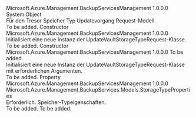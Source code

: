 <Type Name="UpdateVaultStorageTypeRequest" FullName="Microsoft.Azure.Management.BackupServices.Models.UpdateVaultStorageTypeRequest">
  <TypeSignature Language="C#" Value="public class UpdateVaultStorageTypeRequest" />
  <TypeSignature Language="ILAsm" Value=".class public auto ansi beforefieldinit UpdateVaultStorageTypeRequest extends System.Object" />
  <TypeSignature Language="DocId" Value="T:Microsoft.Azure.Management.BackupServices.Models.UpdateVaultStorageTypeRequest" />
  <TypeSignature Language="VB.NET" Value="Public Class UpdateVaultStorageTypeRequest" />
  <TypeSignature Language="F#" Value="type UpdateVaultStorageTypeRequest = class" />
  <AssemblyInfo>
    <AssemblyName>Microsoft.Azure.Management.BackupServicesManagement</AssemblyName>
    <AssemblyVersion>1.0.0.0</AssemblyVersion>
  </AssemblyInfo>
  <Base>
    <BaseTypeName>System.Object</BaseTypeName>
  </Base>
  <Interfaces />
  <Docs>
    <summary>
            Für den Tresor Speicher Typ Updatevorgang Request-Modell.
            </summary>
    <remarks>To be added.</remarks>
  </Docs>
  <Members>
    <Member MemberName=".ctor">
      <MemberSignature Language="C#" Value="public UpdateVaultStorageTypeRequest ();" />
      <MemberSignature Language="ILAsm" Value=".method public hidebysig specialname rtspecialname instance void .ctor() cil managed" />
      <MemberSignature Language="DocId" Value="M:Microsoft.Azure.Management.BackupServices.Models.UpdateVaultStorageTypeRequest.#ctor" />
      <MemberSignature Language="VB.NET" Value="Public Sub New ()" />
      <MemberType>Constructor</MemberType>
      <AssemblyInfo>
        <AssemblyName>Microsoft.Azure.Management.BackupServicesManagement</AssemblyName>
        <AssemblyVersion>1.0.0.0</AssemblyVersion>
      </AssemblyInfo>
      <Parameters />
      <Docs>
        <summary>
            Initialisiert eine neue Instanz der UpdateVaultStorageTypeRequest-Klasse.
            </summary>
        <remarks>To be added.</remarks>
      </Docs>
    </Member>
    <Member MemberName=".ctor">
      <MemberSignature Language="C#" Value="public UpdateVaultStorageTypeRequest (Microsoft.Azure.Management.BackupServices.Models.StorageTypeProperties storageTypeProperties);" />
      <MemberSignature Language="ILAsm" Value=".method public hidebysig specialname rtspecialname instance void .ctor(class Microsoft.Azure.Management.BackupServices.Models.StorageTypeProperties storageTypeProperties) cil managed" />
      <MemberSignature Language="DocId" Value="M:Microsoft.Azure.Management.BackupServices.Models.UpdateVaultStorageTypeRequest.#ctor(Microsoft.Azure.Management.BackupServices.Models.StorageTypeProperties)" />
      <MemberSignature Language="F#" Value="new Microsoft.Azure.Management.BackupServices.Models.UpdateVaultStorageTypeRequest : Microsoft.Azure.Management.BackupServices.Models.StorageTypeProperties -&gt; Microsoft.Azure.Management.BackupServices.Models.UpdateVaultStorageTypeRequest" Usage="new Microsoft.Azure.Management.BackupServices.Models.UpdateVaultStorageTypeRequest storageTypeProperties" />
      <MemberType>Constructor</MemberType>
      <AssemblyInfo>
        <AssemblyName>Microsoft.Azure.Management.BackupServicesManagement</AssemblyName>
        <AssemblyVersion>1.0.0.0</AssemblyVersion>
      </AssemblyInfo>
      <Parameters>
        <Parameter Name="storageTypeProperties" Type="Microsoft.Azure.Management.BackupServices.Models.StorageTypeProperties" />
      </Parameters>
      <Docs>
        <param name="storageTypeProperties">To be added.</param>
        <summary>
            Initialisiert eine neue Instanz der UpdateVaultStorageTypeRequest-Klasse mit erforderlichen Argumenten.
            </summary>
        <remarks>To be added.</remarks>
      </Docs>
    </Member>
    <Member MemberName="StorageTypeProperties">
      <MemberSignature Language="C#" Value="public Microsoft.Azure.Management.BackupServices.Models.StorageTypeProperties StorageTypeProperties { get; set; }" />
      <MemberSignature Language="ILAsm" Value=".property instance class Microsoft.Azure.Management.BackupServices.Models.StorageTypeProperties StorageTypeProperties" />
      <MemberSignature Language="DocId" Value="P:Microsoft.Azure.Management.BackupServices.Models.UpdateVaultStorageTypeRequest.StorageTypeProperties" />
      <MemberSignature Language="VB.NET" Value="Public Property StorageTypeProperties As StorageTypeProperties" />
      <MemberSignature Language="F#" Value="member this.StorageTypeProperties : Microsoft.Azure.Management.BackupServices.Models.StorageTypeProperties with get, set" Usage="Microsoft.Azure.Management.BackupServices.Models.UpdateVaultStorageTypeRequest.StorageTypeProperties" />
      <MemberType>Property</MemberType>
      <AssemblyInfo>
        <AssemblyName>Microsoft.Azure.Management.BackupServicesManagement</AssemblyName>
        <AssemblyVersion>1.0.0.0</AssemblyVersion>
      </AssemblyInfo>
      <ReturnValue>
        <ReturnType>Microsoft.Azure.Management.BackupServices.Models.StorageTypeProperties</ReturnType>
      </ReturnValue>
      <Docs>
        <summary>
            Erforderlich. Speicher-Typeigenschaften.
            </summary>
        <value>To be added.</value>
        <remarks>To be added.</remarks>
      </Docs>
    </Member>
  </Members>
</Type>